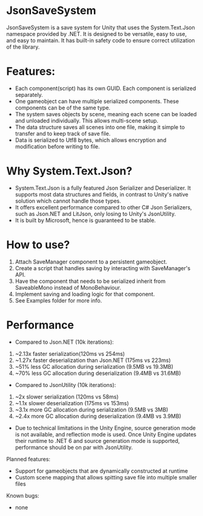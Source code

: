 # JsonSaveSystem
JsonSaveSystem is a save system for Unity that uses the System.Text.Json namespace provided by .NET.
It is designed to be versatile, easy to use, and easy to maintain.
It has built-in safety code to ensure correct utilization of the library.

# Features:
- Each component(script) has its own GUID. Each component is serialized separately.
- One gameobject can have multiple serialized components. These components can be of the same type.
- The system saves objects by scene, meaning each scene can be loaded and unloaded individually. This allows multi-scene setup.
- The data structure saves all scenes into one file, making it simple to transfer and to keep track of save file.
- Data is serialized to Utf8 bytes, which allows encryption and modification before writing to file.

# Why System.Text.Json?
- System.Text.Json is a fully featured Json Serializer and Deserializer. It supports most data structures and fields, in contrast to Unity's native solution which cannot handle those types.
- It offers excellent performance compared to other C# Json Serializers, such as Json.NET and LitJson, only losing to Unity's JsonUtility.
- It is built by Microsoft, hence is guaranteed to be stable.

# How to use?
1. Attach SaveManager component to a persistent gameobject.
2. Create a script that handles saving by interacting with SaveManager's API. 
3. Have the component that needs to be serialized inherit from SaveableMono instead of MonoBehaviour.
4. Implement saving and loading logic for that component.
5. See Examples folder for more info.

# Performance
- Compared to Json.NET (10k iterations):
1. ~2.13x faster serialization(120ms vs 254ms)
2. ~1.27x faster deserialization than Json.NET (175ms vs 223ms)
3. ~51% less GC allocation during serialization (9.5MB vs 19.3MB)
4. ~70% less GC allocation during deserialization (9.4MB vs 31.6MB)

- Compared to JsonUtility (10k iterations):
1. ~2x slower serialization (120ms vs 58ms)
2. ~1.1x slower deserialization (175ms vs 153ms)
3. ~3.1x more GC allocation during serialization (9.5MB vs 3MB)
4. ~2.4x more GC allocation during deserialization (9.4MB vs 3.9MB)

- Due to technical limitations in the Unity Engine, source generation mode is not available, and reflection mode is used.
Once Unity Engine updates their runtime to .NET 6 and source generation mode is supported, performance should be on par with JsonUtility.

Planned features:
- Support for gameobjects that are dynamically constructed at runtime
- Custom scene mapping that allows spitting save file into multiple smaller files

Known bugs:
- none
